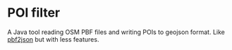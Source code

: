 # POI filter
A Java tool reading OSM PBF files and writing POIs to geojson format. Like [pbf2json](https://github.com/pelias/pbf2json) but with less features.
